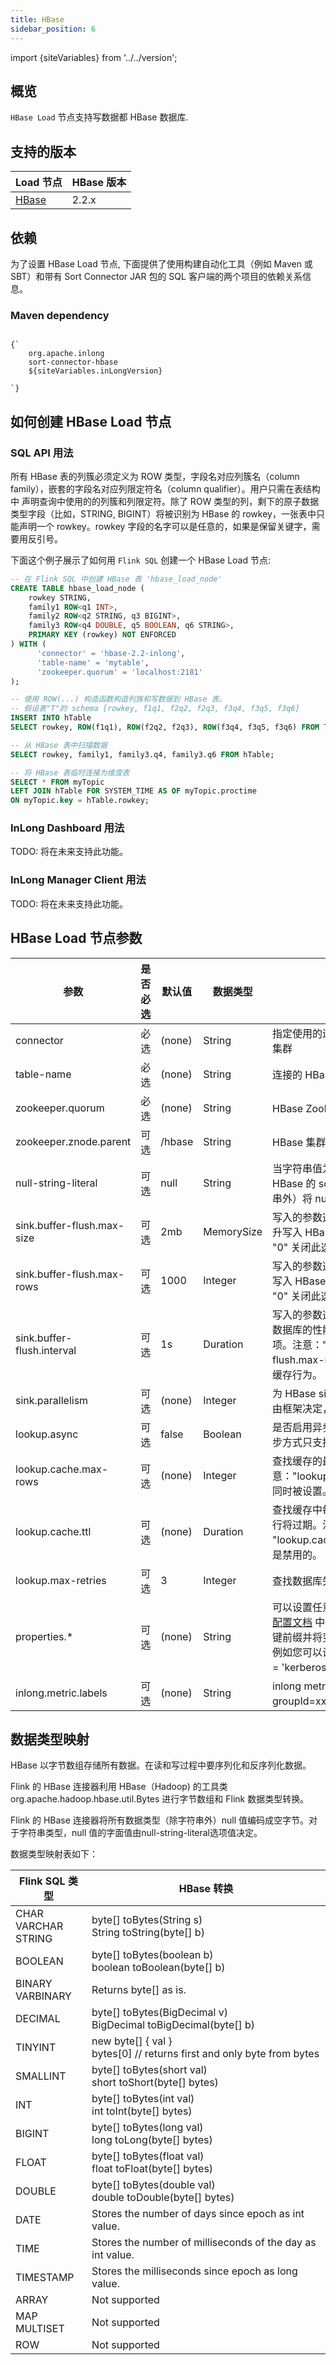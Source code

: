 ```yaml
---
title: HBase
sidebar_position: 6
---
```


import {siteVariables} from '../../version';

## 概览

`HBase Load` 节点支持写数据都 HBase 数据库.

## 支持的版本

| Load 节点                | HBase 版本 |                                                                                                                                                                                                                                                                                                                                                                                           
|-------------------------|------------|
| [HBase](./hbase.md)     | 2.2.x      |  

## 依赖

为了设置 HBase Load 节点, 下面提供了使用构建自动化工具（例如 Maven 或 SBT）和带有 Sort Connector JAR 包的 SQL 客户端的两个项目的依赖关系信息。


### Maven dependency

<pre><code parentName="pre">
{`<dependency>
    <groupId>org.apache.inlong</groupId>
    <artifactId>sort-connector-hbase</artifactId>
    <version>${siteVariables.inLongVersion}</version>
</dependency>
`}
</code></pre>
## 如何创建 HBase Load 节点

### SQL API 用法

所有 HBase 表的列簇必须定义为 ROW 类型，字段名对应列簇名（column family），嵌套的字段名对应列限定符名（column qualifier）。用户只需在表结构中
声明查询中使用的的列簇和列限定符。除了 ROW 类型的列，剩下的原子数据类型字段（比如，STRING, BIGINT）将被识别为 HBase 的 rowkey，一张表中只能声明一个 
rowkey。rowkey 字段的名字可以是任意的，如果是保留关键字，需要用反引号。  

下面这个例子展示了如何用 `Flink SQL` 创建一个 HBase Load 节点:

```sql
-- 在 Flink SQL 中创建 HBase 表 'hbase_load_node'
CREATE TABLE hbase_load_node (
    rowkey STRING,
    family1 ROW<q1 INT>,
    family2 ROW<q2 STRING, q3 BIGINT>,
    family3 ROW<q4 DOUBLE, q5 BOOLEAN, q6 STRING>,
    PRIMARY KEY (rowkey) NOT ENFORCED
) WITH (
      'connector' = 'hbase-2.2-inlong',
      'table-name' = 'mytable',
      'zookeeper.quorum' = 'localhost:2181'
);

-- 使用 ROW(...) 构造函数构造列族和写数据到 HBase 表。
-- 假设表"T"的 schema [rowkey, f1q1, f2q2, f2q3, f3q4, f3q5, f3q6]
INSERT INTO hTable
SELECT rowkey, ROW(f1q1), ROW(f2q2, f2q3), ROW(f3q4, f3q5, f3q6) FROM T;

-- 从 HBase 表中扫描数据
SELECT rowkey, family1, family3.q4, family3.q6 FROM hTable;

-- 将 HBase 表临时连接为维度表
SELECT * FROM myTopic
LEFT JOIN hTable FOR SYSTEM_TIME AS OF myTopic.proctime
ON myTopic.key = hTable.rowkey;
```

### InLong Dashboard 用法

TODO: 将在未来支持此功能。

### InLong Manager Client 用法

TODO: 将在未来支持此功能。

## HBase Load 节点参数

| 参数 | 是否必选 | 默认值 | 数据类型 | 描述 |
|-----|---------|-------|---------|-----|
| connector | 必选 | (none) | String | 指定使用的连接器: hbase-2.2-inlong: 连接 HBase 2.2.x 集群 |
| table-name | 必选 | (none) | String | 连接的 HBase 表名。 |
| zookeeper.quorum | 必选 | (none) | String | HBase Zookeeper quorum 信息。 |
| zookeeper.znode.parent | 可选 | /hbase | String | HBase 集群的 Zookeeper 根目录。|
| null-string-literal | 可选 | null | String | 当字符串值为 null 时的存储形式，默认存成 "null" 字符串。HBase 的 source 和 sink 的编解码将所有数据类型（除字符串外）将 null 值以空字节来存储。 |
| sink.buffer-flush.max-size | 可选 | 2mb | MemorySize | 写入的参数选项。每次写入请求缓存行的最大大小。它能提升写入 HBase 数据库的性能，但是也可能增加延迟。设置为 "0" 关闭此选项。 |
| sink.buffer-flush.max-rows | 可选 | 1000 | Integer | 写入的参数选项。 每次写入请求缓存的最大行数。它能提升写入 HBase 数据库的性能，但是也可能增加延迟。设置为 "0" 关闭此选项。 |
| sink.buffer-flush.interval | 可选 | 1s | Duration | 写入的参数选项。刷写缓存行的间隔。它能提升写入 HBase 数据库的性能，但是也可能增加延迟。设置为 "0" 关闭此选项。注意："sink.buffer-flush.max-size" 和 "sink.buffer-flush.max-rows" 同时设置为 "0"，刷写选项整个异步处理缓存行为。 |
| sink.parallelism | 可选 | (none) | Integer | 为 HBase sink operator 定义并行度。默认情况下，并行度由框架决定，和链在一起的上游 operator 一样。 |
| lookup.async | 可选 | false | Boolean | 是否启用异步查找。如果为真，查找将是异步的。注意：异步方式只支持 hbase-2.2 连接器 |
| lookup.cache.max-rows | 可选 | (none) | Integer | 查找缓存的最大行数，超过这个值，最旧的行将过期。注意："lookup.cache.max-rows" 和 "lookup.cache.ttl" 必须同时被设置。默认情况下，查找缓存是禁用的。 |
| lookup.cache.ttl | 可选 | (none) | Duration | 查找缓存中每一行的最大生存时间，在这段时间内，最老的行将过期。注意："lookup.cache.max-rows" 和 "lookup.cache.ttl" 必须同时被设置。默认情况下，查找缓存是禁用的。 |
| lookup.max-retries | 可选 | 3 | Integer | 查找数据库失败时的最大重试次数。 |
| properties.* | 可选 | (none) | String | 可以设置任意 HBase 的配置项。后缀名必须匹配在 [HBase 配置文档](https://hbase.apache.org/2.3/book.html#hbase_default_configurations) 中定义的配置键。Flink 将移除 "properties." 配置键前缀并将变换后的配置键和值传入底层的 HBase 客户端。 例如您可以设置 'properties.hbase.security.authentication' = 'kerberos' 等kerberos认证参数。 |
| inlong.metric.labels | 可选 | (none) | String | inlong metric 的标签值，该值的构成为groupId=xxgroup&streamId=xxstream&nodeId=xxnode。|

## 数据类型映射

HBase 以字节数组存储所有数据。在读和写过程中要序列化和反序列化数据。

Flink 的 HBase 连接器利用 HBase（Hadoop) 的工具类 org.apache.hadoop.hbase.util.Bytes 进行字节数组和 Flink 数据类型转换。

Flink 的 HBase 连接器将所有数据类型（除字符串外）null 值编码成空字节。对于字符串类型，null 值的字面值由null-string-literal选项值决定。

数据类型映射表如下：

| Flink SQL 类型 | HBase 转换 |
|-----------------|-----------------|
| CHAR <br/> VARCHAR <br/> STRING | byte[] toBytes(String s) <br/> String toString(byte[] b) |
| BOOLEAN | byte[] toBytes(boolean b) <br/> boolean toBoolean(byte[] b) |
| BINARY <br/> VARBINARY | Returns byte[] as is. |
| DECIMAL | byte[] toBytes(BigDecimal v) <br/> BigDecimal toBigDecimal(byte[] b) |
| TINYINT | new byte[] { val } <br/> bytes[0] // returns first and only byte from bytes |
| SMALLINT | byte[] toBytes(short val) <br/> short toShort(byte[] bytes) |
| INT | byte[] toBytes(int val) <br/> int toInt(byte[] bytes) |
| BIGINT | byte[] toBytes(long val) <br/> long toLong(byte[] bytes) |
| FLOAT | byte[] toBytes(float val) <br/> float toFloat(byte[] bytes) |
| DOUBLE | byte[] toBytes(double val) <br/> double toDouble(byte[] bytes) |
| DATE | Stores the number of days since epoch as int value. |
| TIME | Stores the number of milliseconds of the day as int value. |
| TIMESTAMP | Stores the milliseconds since epoch as long value. |
| ARRAY | Not supported |
| MAP <br/> MULTISET | Not supported |
| ROW | Not supported |